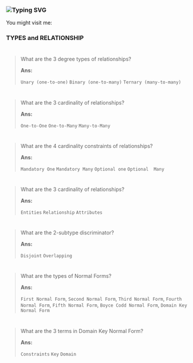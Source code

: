 ### ![Typing SVG](https://readme-typing-svg.herokuapp.com?color=%2349F707&size=30&lines=☣️+Information-;☣️+Management-;☣️+Type+☣️)

You might visit me:

### TYPES and RELATIONSHIP
#
>What are the 3 degree types of relationships?
>
>**Ans:**
>
>`Unary (one-to-one)`
>`Binary (one-to-many)`
>`Ternary (many-to-many)`   
#
>What are the 3 cardinality of relationships?
>
>**Ans:**
>
>`One-to-One`
>`One-to-Many`
>`Many-to-Many`                
#
>What are the 4 cardinality constraints of relationships?
>
>**Ans:**
>
>`Mandatory One`
>`Mandatory Many`
>`Optional one`
>`Optional  Many` 
#
>What are the 3 cardinality of relationships?
>
>**Ans:**
>
>`Entities`
>`Relationship`
>`Attributes` 
#
>What are the 2-subtype discriminator?
>
>**Ans:**
>
>`Disjoint`
>`Overlapping`
#
>What are the types of Normal Forms?
>
>**Ans:**
>
>`First Normal Form`,
>`Second Normal Form`,
>`Third Normal Form`,
>`Fourth Normal Form`,
>`Fifth Normal Form`,
>`Boyce Codd Normal Form`,
>`Domain Key Normal Form`
#
>What are the 3 terms in Domain Key Normal Form?
>
>**Ans:**
>
>`Constraints`
>`Key`
>`Domain`
#

